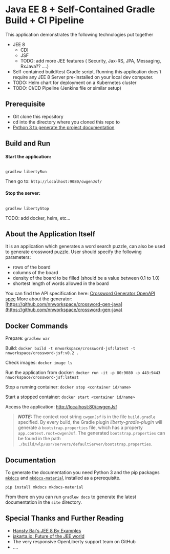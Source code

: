 # Java EE 8 + Self-Contained Gradle Build + CI Pipeline

This application demonstrates the following technologies put together

* JEE 8
  - CDI
  - JSF
  - TODO: add more JEE features ( Security, Jax-RS, JPA, Messaging, RxJava?? ....)
* Self-contained build/test Gradle script. Running this application does't require any JEE 8 Server
pre-installed on your local dev computer.
* TODO: Helm chart for deployment on a Kubernetes cluster
* TODO: CI/CD Pipeline (Jenkins file or similar setup)


## Prerequisite

* Git clone this repository
* cd into the directory where you cloned this repo to
* [Python 3 to generate the project documentation](#documentation)

## Build and Run

#### Start the application:

```

gradlew libertyRun

```

Then go to: `http://localhost:9080/cwgenJsf/`


#### Stop the server:
```

gradlew libertyStop

```

TODO: add docker, helm, etc...

## About the Application Itself

It is an application which generates a word search puzzle, can also be used to generate crossword
puzzle. User should specify the following parameters:

* rows of the board
* columns of the board
* density of the board to be filled (should be a value between 0.1 to 1.0)
* shortest length of words allowed in the board

You can find the API specification here:
[Crossword Generator OpenAPI spec](https://github.com/nnworkspace/crossword-gen-api/blob/master/src/main/api/crossword-gen-api.yaml)
More about the generator:
[https://github.com/nnworkspace/crossword-gen-java](https://github.com/nnworkspace/crossword-gen-java)


## Docker Commands

Prepare: `gradlew war`

Build: `docker build -t nnworkspace/crossword-jsf:latest -t nnworkspace/crossword-jsf:v0.2 .`

Check images: `docker image ls`

Run the application from docker: `docker run -it -p 80:9080 -p 443:9443 nnworkspace/crossword-jsf:latest`

Stop a running container: `docker stop <container id/name>`

Start a stopped container: `docker start <container id/name>`

Access the application: [http://localhost:80/cwgenJsf](http://localhost:80/cwgenJsf)

> **_NOTE:_**  The context root string `cwgenJsf` is in the file `build.gradle` specified. By every build, the Gradle plugin _liberty-gradle-plugin_ will generate a `bootstrap.properties` file, which has a property `app.context.root=cwgenJsf`. The generated `bootstrap.properties` can be found in the path `./build/wlp/usr/servers/defaultServer/bootstrap.properties`.

## Documentation

To generate the documentation you need Python 3 and the pip packages
[`mkdocs`](https://www.mkdocs.org/) and [`mkdocs-material`](https://squidfunk.github.io/mkdocs-material/)
installed as a prerequisite.

```
pip install mkdocs mkdocs-material
```

From there on you can run `gradlew docs` to generate the latest documentation in the `site` directory.


## Special Thanks and Further Reading

* [Hansty Bai's JEE 8 By Examples](https://hantsy.gitbooks.io/java-ee-8-by-example/content/overview.html)
* [jakarta.io: Future of the JEE world](https://jakarta.ee/)
* The very responsive OpenLiberty support team on GitHub
* ....
